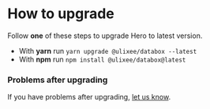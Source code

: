 # How to upgrade

Follow **one** of these steps to upgrade Hero to latest version.

- With **yarn** run `yarn upgrade @ulixee/databox --latest`
- With **npm** run `npm install @ulixee/databox@latest`

### Problems after upgrading

If you have problems after upgrading, [let us know](https://github.com/ulixee/ulixee/issues).
